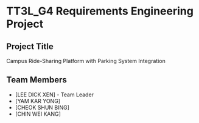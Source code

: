 # TT3L_G4 Requirements Engineering Project

## Project Title
Campus Ride-Sharing Platform with Parking System Integration

## Team Members
- [LEE DICK XEN] - Team Leader
- [YAM KAR YONG] 
- [CHEOK SHUN BING] 
- [CHIN WEI KANG] 
